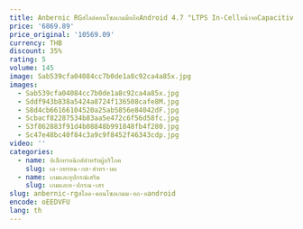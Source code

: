 ```yaml
---
title: Anbernic RGสไลด์คอนโซลเกมมือถือAndroid 4.7 "LTPS In-Cellหน้าจอCapacitiveจอยสติ๊กWIFIบลูทูธวิดีโอเกม
price: '6869.89'
price_original: '10569.09'
currency: THB
discount: 35%
rating: 5
volume: 145
image: Sab539cfa04084cc7b0de1a8c92ca4a85x.jpg
images:
  - Sab539cfa04084cc7b0de1a8c92ca4a85x.jpg
  - Sddf943b838a5424a8724f136508cafe8M.jpg
  - S8d4cb66166104520a25ab5856e84042dF.jpg
  - Scbacf82287534b83aa5e472c6f56d58fc.jpg
  - S3f862883f91d4b08848b991848fb4f280.jpg
  - Sc47e48bc40f84c3a9c9f8452f46343cdp.jpg
video: ''
categories:
  - name: อิเล็กทรอนิกส์สำหรับผู้บริโภค
    slug: เล-กทรอน-กส-สำหร-บผ
  - name: เกมและอุปกรณ์เสริม
    slug: เกมและอ-ปกรณ-เสร
slug: anbernic-rgสไลด-คอนโซลเกมม-อถ-อandroid
encode: oEEDVFU
lang: th
---
```

  